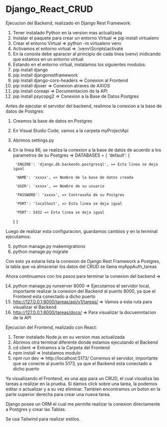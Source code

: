 # Django_React_CRUD

Ejecucion del Backend, realizado en Django Rest Framework:

1. Tener instalado Python en la version mas actualizada
2. Instalar el paquete para crear un entorno Virtual => pip install virtualenv
3. Crear el entorno Virtual => python -m virtualenv venv
4. Activamos el entorno virtual => .\venv\Scripts\activate
5. En la consola debe aparacer al principio de cada linea (venv) inidicando que estamos en un entorno virtual
6. Estando en el entorno virtual, instalamos los siguientes modulos:
7. pip install django
8. pip install djangorestframework
9. pip install django-cors-headers => Conexion al Frontend
10. pip install djoser => Conexion atraves de AXIOS  
11. pip install coreapi => Documentacion de la API
12. pip install psycopg2 => Conexion a la Base de Datos Postgres

Antes de ejecutar el servidor del backend, realimos la conexion a la base de datos de Postgres:
1. Creamos la base de datos en Postgres
2. En Visual Studio Code, vamos a la carpeta myProjectApi
3. Abrimos settings.py
4. En la linea 86, se realiza la conexion a la base de datos de acuerdo a los parametros de su Postgres =>
DATABASES = {
    'default': {
   
        'ENGINE': 'django.db.backends.postgresql', => Esta linea se deja igual
   
        'NAME': 'xxxxx', => Nombre de la base de datos creada
   
        'USER': 'xxxxx', => Nombre de su usuario
   
        'PASSWORD': 'xxxxx', => Contraseña de su Postgres
   
        'PORT': 'localhost', => Esta linea se deja igual
   
        'PORT': 5432 => Esta linea se deja igual
    }
}

Luego de realizar esta configuracion, guardamos cambios y en la terminal ejecutamos:

5. python manage.py makemigrations
6. python manage.py migrate

Con esto ya estaria lista la conexion de Django Rest Framework a Postgres, la tabla que va almacenar los datos del CRUD se llama myAppAuth_tareas

Ahora continuamos con los pasos para terminar la conexion del backend =>

14. python manage.py runserver 8000 => Ejecutamos el servidor local, importante realizar la conexion del Backend al puerto 8000, ya que el Frontend esta conectado a dicho puerto
15. http://127.0.0.1:8000/tareas/api/v1/tareas/ => Vamos a esta ruta para visualizar el Backend
16. http://127.0.0.1:8000/tareas/docs/ => Para visualizar la docuemntacion de la API

Ejecucion del Frontend, realizado con React:

1. Tener instalado Node.js en su version mas actualizada
2. Abrimos otra terminal diferente donde estamos ejecutando el Backend
3. cd client => Entramos a la Carpeta del Frontend
4. npm install => Instalamos modulo
5. npm run dev => http://localhost:5173/ Corremos el servidor, importante que se conecte al puerto 5173, ya que el Backend esta conectado a dicho puerto 

Ya visualizando el Frontend, es una app para un CRUD, el cual visualiza las tareas a realizar en la prueba.
Si damos click sobre una tarea, la podemos editar o actualizar y a su vez eliminar.
Tambien encontramos un boton en la parte superior derecha para crear una nueva tarea.

Django posee un ORM el cual me permite realizar la conexion directamente a Postgres y crear las Tablas.

Se usa Tailwind para realizar estilos.

   
